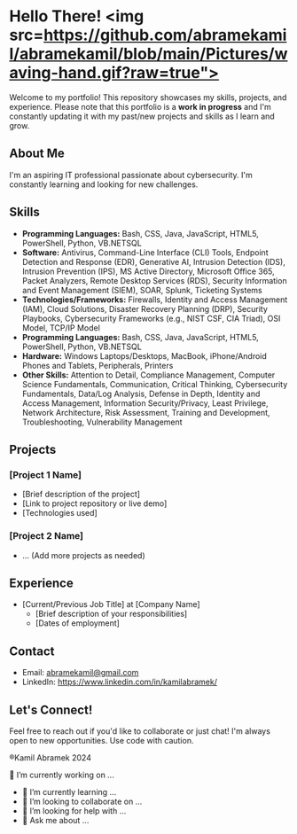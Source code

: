 # Hello There! <img src=https://github.com/abramekamil/abramekamil/blob/main/Pictures/waving-hand.gif?raw=true">

Welcome to my portfolio! This repository showcases my skills, projects, and experience. Please note that this portfolio is a **work in progress** and I'm constantly updating it with my past/new projects and skills as I learn and grow.

## About Me

I'm an aspiring IT professional passionate about cybersecurity. I'm constantly learning and looking for new challenges.

## Skills

* **Programming Languages:** Bash, CSS, Java, JavaScript, HTML5, PowerShell, Python, VB.NETSQL
* **Software:** Antivirus, Command-Line Interface (CLI) Tools, Endpoint Detection and Response (EDR), Generative AI, Intrusion Detection (IDS), Intrusion Prevention (IPS), MS Active Directory, Microsoft Office 365,
  Packet Analyzers, Remote Desktop Services (RDS), Security Information and Event Management (SIEM), SOAR, Splunk, Ticketing Systems
* **Technologies/Frameworks:** Firewalls, Identity and Access Management (IAM), Cloud Solutions, Disaster Recovery Planning (DRP),
  Security Playbooks, Cybersecurity Frameworks (e.g., NIST CSF, CIA Triad), OSI Model, TCP/IP Model
* **Programming Languages:** Bash, CSS, Java, JavaScript, HTML5, PowerShell, Python, VB.NETSQL
* **Hardware:** Windows Laptops/Desktops, MacBook, iPhone/Android Phones and Tablets, Peripherals, Printers
* **Other Skills:** Attention to Detail, Compliance Management, Computer Science Fundamentals, Communication, Critical Thinking, Cybersecurity Fundamentals, Data/Log Analysis, Defense in Depth, Identity and Access Management,
  Information Security/Privacy, Least Privilege, Network Architecture, Risk Assessment, Training and Development, Troubleshooting, Vulnerability Management


## Projects

### [Project 1 Name]

* [Brief description of the project]
* [Link to project repository or live demo]
* [Technologies used]

### [Project 2 Name]

* ... (Add more projects as needed)

## Experience

* [Current/Previous Job Title] at [Company Name]
    * [Brief description of your responsibilities]
    * [Dates of employment]

## Contact

* Email: abramekamil@gmail.com  
* LinkedIn: https://www.linkedin.com/in/kamilabramek/


## Let's Connect!

Feel free to reach out if you'd like to collaborate or just chat! I'm always open to new opportunities.
Use code with caution.

®Kamil Abramek 2024

🔭 I’m currently working on ...
- 🌱 I’m currently learning ...
- 👯 I’m looking to collaborate on ...
- 🤔 I’m looking for help with ...
- 💬 Ask me about ...
